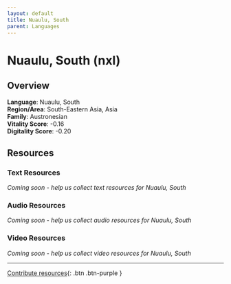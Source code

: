 ```yaml
---
layout: default
title: Nuaulu, South
parent: Languages
---
```


# Nuaulu, South (nxl)

## Overview

**Language**: Nuaulu, South  
**Region/Area**: South-Eastern Asia, Asia  
**Family**: Austronesian  
**Vitality Score**: -0.16  
**Digitality Score**: -0.20  

## Resources

### Text Resources
*Coming soon - help us collect text resources for Nuaulu, South*

### Audio Resources
*Coming soon - help us collect audio resources for Nuaulu, South*

### Video Resources
*Coming soon - help us collect video resources for Nuaulu, South*

---

[Contribute resources](https://fairtrain.github.io/){: .btn .btn-purple }
